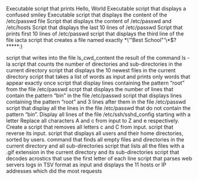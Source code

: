 Executable script that prints Hello, World 
Executable script that displays a confused smiley 
Executable script that displays the content of the /etc/passwd file 
Script that displays the content of /etc/passwd and /etc/hosts
Script that displays the last 10 lines of /etc/passwd 
Script that prints first 10 lines of /etc/passwd 
script that displays the third line of the file iacta
script that creates a file named exactly  \*\\'"Best School"\'\\*$\?\*\*\*\*\*:)

script that writes into the file ls_cwd_content the result of the command ls -la
script that counts the number of directories and sub-directories in the current directory
script that displays the 10 newest files in the current directory
script that takes a list of words as input and prints only words that appear exactly once
script that display lines containing the pattern “root” from the file /etc/passwd
scrpt that displays the number of lines that contain the pattern “bin” in the file /etc/passwd
script that displays lines containing the pattern “root” and 3 lines after them in the file /etc/passwd
script that display all the lines in the file /etc/passwd that do not contain the pattern “bin”.
Display all lines of the file /etc/ssh/sshd_config starting with a letter
Replace all characters A and c from input to Z and e respectively.
Create a script that removes all letters c and C from input.
script that reverse its input.
script that displays all users and their home directories, sorted by users.
command that finds all empty files and directories in the current directory and all sub-directories
script that lists all the files with a .gif extension in the current directory and its sub-directories
script that decodes acrostics that use the first letter of each line
script that parses web servers logs in TSV format as input and displays the 11 hosts or IP addresses which did the most requests
